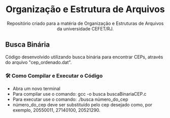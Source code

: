 <h1 align = "center">  Organização e Estrutura de Arquivos </h1>
<p align = "center">Repositório criado para a matéria de Organização e Estruturas de Arquivos da universidade CEFET/RJ.</p>

## Busca Binária
Código desenvolvido utilizando busca binária para encontrar CEPs, através do arquivo "cep_ordenado.dat".

### 🛠️ Como Compilar e Executar o Código
+ Abra um novo terminal
+ Para compilar use o comando: gcc -o busca buscaBinariaCEP.c
+ Para executar use o comando: ./busca número_do_cep
+ número_do_cep deve ser substituído pelo cep desejado como, por exemplo, 20550011, 27140100, 20521290.
